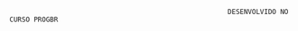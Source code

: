                                                                     
                                                                    
                                                                    
                                                                    
                                                          DESENVOLVIDO NO CURSO PROGBR
                                                                    
                                                                    
                               
